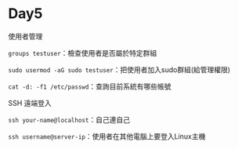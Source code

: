 # Day5

使用者管理

`groups testuser`：檢查使用者是否屬於特定群組

`sudo usermod -aG sudo testuser`：把使用者加入sudo群組(給管理權限)

`cat -d: -f1 /etc/passwd`：查詢目前系統有哪些帳號

SSH 遠端登入

`ssh your-name@localhost`：自己連自己

`ssh username@server-ip`：使用者在其他電腦上要登入Linux主機

